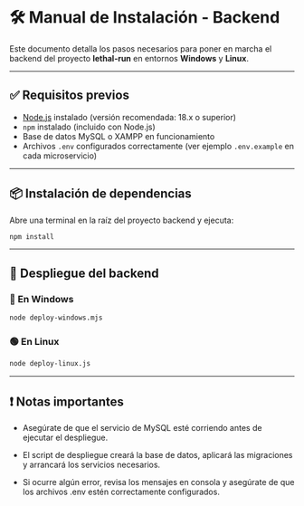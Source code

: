 # 🛠️ Manual de Instalación - Backend

Este documento detalla los pasos necesarios para poner en marcha el backend del proyecto **lethal-run** en entornos **Windows** y **Linux**.

---

## ✅ Requisitos previos

- [Node.js](https://nodejs.org/) instalado (versión recomendada: 18.x o superior)
- `npm` instalado (incluido con Node.js)
- Base de datos MySQL o XAMPP en funcionamiento
- Archivos `.env` configurados correctamente (ver ejemplo `.env.example` en cada microservicio)

---

## 📦 Instalación de dependencias

Abre una terminal en la raíz del proyecto backend y ejecuta:

```bash
npm install
```

---

## 🚀 Despliegue del backend

### 🔵 En Windows

```bash
node deploy-windows.mjs
```

### 🟢 En Linux

```bash
node deploy-linux.js
```

---

## ❗ Notas importantes

- Asegúrate de que el servicio de MySQL esté corriendo antes de ejecutar el despliegue.

- El script de despliegue creará la base de datos, aplicará las migraciones y arrancará los servicios necesarios.

- Si ocurre algún error, revisa los mensajes en consola y asegúrate de que los archivos .env estén correctamente configurados.
